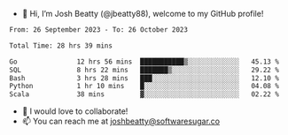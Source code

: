 - 👋 Hi, I’m Josh Beatty (@jbeatty88), welcome to my GitHub profile!

<!--START_SECTION:waka-->

```txt
From: 26 September 2023 - To: 26 October 2023

Total Time: 28 hrs 39 mins

Go               12 hrs 56 mins  ███████████▒░░░░░░░░░░░░░   45.13 %
SQL              8 hrs 22 mins   ███████▒░░░░░░░░░░░░░░░░░   29.22 %
Bash             3 hrs 28 mins   ███░░░░░░░░░░░░░░░░░░░░░░   12.10 %
Python           1 hr 10 mins    █░░░░░░░░░░░░░░░░░░░░░░░░   04.08 %
Scala            38 mins         ▓░░░░░░░░░░░░░░░░░░░░░░░░   02.22 %
```

<!--END_SECTION:waka-->

- 💞️ I would love to collaborate!
- 📫 You can reach me at joshbeatty@softwaresugar.co

<!---
jbeatty88/jbeatty88 is a ✨ special ✨ repository because its `README.md` (this file) appears on your GitHub profile.
You can click the Preview link to take a look at your changes.
--->
